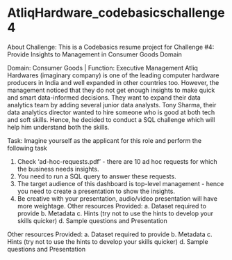 # AtliqHardware_codebasicschallenge4

About Challenge:
This is a Codebasics resume project for Challenge #4: Provide Insights to Management in Consumer Goods Domain

Domain:  Consumer Goods | Function: Executive Management
Atliq Hardwares (imaginary company) is one of the leading computer hardware producers in India and well expanded in other countries too.
However, the management noticed that they do not get enough insights to make quick and smart data-informed decisions. They want to expand their data analytics team by adding several junior data analysts. Tony Sharma, their data analytics director wanted to hire someone who is good at both tech and soft skills. Hence, he decided to conduct a SQL challenge which will help him understand both the skills.

Task: 
Imagine yourself as the applicant for this role and perform the following task
1.  Check ‘ad-hoc-requests.pdf’ - there are 10 ad hoc requests for which the business needs insights.
2.   You need to run a SQL query to answer these requests. 
3.   The target audience of this dashboard is top-level management - hence you need to create a presentation to show the insights.
4.   Be creative with your presentation, audio/video presentation will have more weightage.
Other resources Provided:
a.   Dataset required to provide 
b.   Metadata
c.   Hints (try not to use the hints to develop your skills quicker)
d.   Sample questions and Presentation

Other resources Provided:
a.   Dataset required to provide 
b.   Metadata
c.   Hints (try not to use the hints to develop your skills quicker)
d.   Sample questions and Presentation
